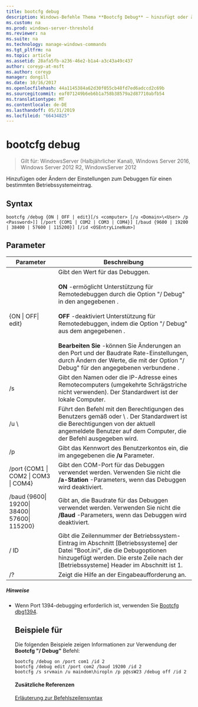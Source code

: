 ```yaml
---
title: bootcfg debug
description: Windows-Befehle Thema **Bootcfg Debug** – hinzufügt oder ändert die Debugeinstellungen für einen bestimmten Betriebssystemeintrag.
ms.custom: na
ms.prod: windows-server-threshold
ms.reviewer: na
ms.suite: na
ms.technology: manage-windows-commands
ms.tgt_pltfrm: na
ms.topic: article
ms.assetid: 28afa5fb-a236-46e2-b1a4-a3c43a49c437
author: coreyp-at-msft
ms.author: coreyp
manager: dongill
ms.date: 10/16/2017
ms.openlocfilehash: 44a1145384a62d30f055cb48fd7ed6adccd2c69b
ms.sourcegitcommit: eaf071249b6eb6b1a758b38579a2d87710abfb54
ms.translationtype: MT
ms.contentlocale: de-DE
ms.lasthandoff: 05/31/2019
ms.locfileid: "66434825"
---
```

# <a name="bootcfg-debug"></a>bootcfg debug

>Gilt für: WindowsServer (Halbjährlicher Kanal), Windows Server 2016, Windows Server 2012 R2, WindowsServer 2012

Hinzufügen oder Ändern der Einstellungen zum Debuggen für einen bestimmten Betriebssystemeintrag.

## <a name="syntax"></a>Syntax
```
bootcfg /debug {ON | OFF | edit}[/s <computer> [/u <Domain>\<User> /p <Password>]] [/port {COM1 | COM2 | COM3 | COM4}] [/baud {9600 | 19200 | 38400 | 57600 | 115200}] [/id <OSEntryLineNum>]
```
## <a name="parameters"></a>Parameter

|                           Parameter                           |                                                                                                                                                                                                                    Beschreibung                                                                                                                                                                                                                    |
|---------------------------------------------------------------|---------------------------------------------------------------------------------------------------------------------------------------------------------------------------------------------------------------------------------------------------------------------------------------------------------------------------------------------------------------------------------------------------------------------------------------------------|
|                  {ON &#124; OFF&#124; edit}                   | Gibt den Wert für das Debuggen.<br /><br />**ON** -ermöglicht Unterstützung für Remotedebuggen durch die Option "/ Debug" in den angegebenen <OSEntryLineNum>.<br /><br />**OFF** -deaktiviert Unterstützung für Remotedebuggen, indem die Option "/ Debug" aus dem angegebenen <OSEntryLineNum>.<br /><br />**Bearbeiten Sie** -können Sie Änderungen an den Port und der Baudrate Rate-Einstellungen, durch Ändern der Werte, die mit der Option "/ Debug" für den angegebenen verbundene <OSEntryLineNum>. |
|                         /s <computer>                         |                                                                                                                                                                Gibt den Namen oder die IP-Adresse eines Remotecomputers (umgekehrte Schrägstriche nicht verwenden). Der Standardwert ist der lokale Computer.                                                                                                                                                                 |
|                      /u <Domain>\\<User>                      |                                                                                                                       Führt den Befehl mit den Berechtigungen des Benutzers gemäß <User> oder <Domain> \\ <User>. Der Standardwert ist die Berechtigungen von der aktuell angemeldete Benutzer auf dem Computer, die der Befehl ausgegeben wird.                                                                                                                        |
|                         /p <Password>                         |                                                                                                                                                                               Gibt das Kennwort des Benutzerkontos ein, die im angegebenen die **/u** Parameter.                                                                                                                                                                               |
|       /port {COM1 &#124; COM2 &#124; COM3 &#124; COM4}        |                                                                                                                                                                Gibt den COM-Port für das Debuggen verwendet werden. Verwenden Sie nicht die **/a-Station** -Parameters, wenn das Debuggen wird deaktiviert.                                                                                                                                                                |
| /baud {9600&#124; 19200&#124; 38400&#124; 57600&#124; 115200} |                                                                                                                                                               Gibt an, die Baudrate für das Debuggen verwendet werden. Verwenden Sie nicht die **/Baud** -Parameters, wenn das Debuggen wird deaktiviert.                                                                                                                                                                |
|                     / ID <OSEntryLineNum>                      |                                                                                                               Gibt die Zeilennummer der Betriebssystem-Eintrag im Abschnitt [Betriebssysteme] der Datei "Boot.ini", die die Debugoptionen hinzugefügt werden. Die erste Zeile nach der [Betriebssysteme] Header im Abschnitt ist 1.                                                                                                                |
|                              /?                               |                                                                                                                                                                                                       Zeigt die Hilfe an der Eingabeaufforderung an.                                                                                                                                                                                                        |

##### <a name="remarks"></a>Hinweise
- Wenn Port 1394-debugging erforderlich ist, verwenden Sie [Bootcfg dbg1394](bootcfg-dbg1394.md).
  ## <a name="BKMK_examples"></a>Beispiele für
  Die folgenden Beispiele zeigen Informationen zur Verwendung der **Bootcfg "/ Debug"** Befehl:
  ```
  bootcfg /debug on /port com1 /id 2 
  bootcfg /debug edit /port com2 /baud 19200 /id 2 
  bootcfg /s srvmain /u maindom\hiropln /p p@ssW23 /debug off /id 2
  ```
  #### <a name="additional-references"></a>Zusätzliche Referenzen
  [Erläuterung zur Befehlszeilensyntax](command-line-syntax-key.md)
